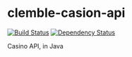 clemble-casion-api
==================

[![Build Status](https://api.shippable.com/projects/53788ec6ae3c9530025f52b0/badge/master)](https://www.shippable.com/projects/53788ec6ae3c9530025f52b0) [![Dependency Status](https://www.versioneye.com/user/projects/53a0a50a83add7e9b400008c/badge.svg?style=flat)](https://www.versioneye.com/user/projects/53a0a50a83add7e9b400008c)

Casino API, in Java
